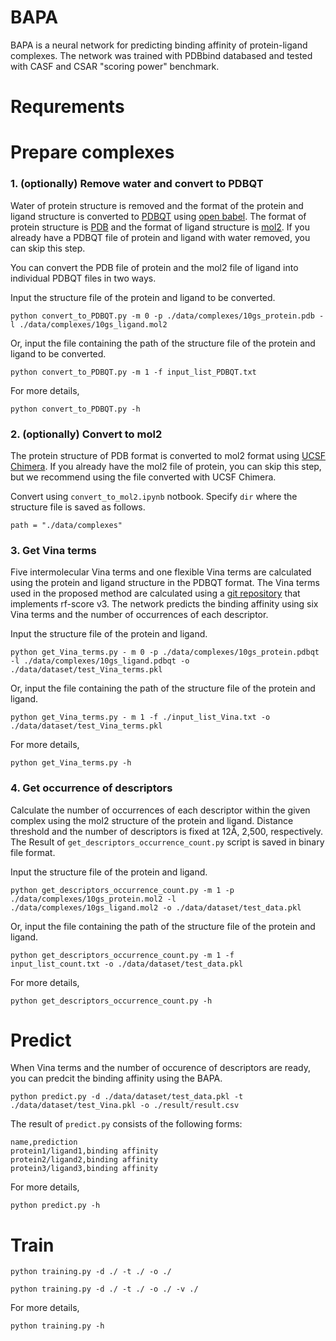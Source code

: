 # BAPA
BAPA is a neural network for predicting binding affinity of protein-ligand complexes. The network was trained with PDBbind databased and tested with CASF and CSAR "scoring power" benchmark.

# Requrements

# Prepare complexes
### 1. (optionally) Remove water and convert to PDBQT
Water of protein structure is removed and the format of the protein and ligand structure is converted to [PDBQT](http://autodock.scripps.edu/faqs-help/faq/what-is-the-format-of-a-pdbqt-file) using [open babel](http://openbabel.org/wiki/Main_Page). The format of protein structure is [PDB](https://en.wikipedia.org/wiki/Protein_Data_Bank_(file_format)) and the format of ligand structure is [mol2](http://chemyang.ccnu.edu.cn/ccb/server/AIMMS/mol2.pdf). If you already have a PDBQT file of protein and ligand with water removed, you can skip this step.  

You can convert the PDB file of protein and the mol2 file of ligand into individual PDBQT files in two ways.

Input the structure file of the protein and ligand to be converted. 
```
python convert_to_PDBQT.py -m 0 -p ./data/complexes/10gs_protein.pdb -l ./data/complexes/10gs_ligand.mol2 
```
Or, input the file containing the path of the structure file of the protein and ligand to be converted.  
```
python convert_to_PDBQT.py -m 1 -f input_list_PDBQT.txt
```
For more details,
```
python convert_to_PDBQT.py -h
```

### 2. (optionally) Convert to mol2  
The protein structure of PDB format is converted to mol2 format using [UCSF Chimera](https://en.wikipedia.org/wiki/UCSF_Chimera). If you already have the mol2 file of protein, you can skip this step, but we recommend using the file converted with UCSF Chimera.

Convert using `convert_to_mol2.ipynb` notbook. Specify `dir` where the structure file is saved as follows.
```
path = "./data/complexes"
```

### 3. Get Vina terms
Five intermolecular Vina terms and one flexible Vina terms are calculated using the protein and ligand structure in the PDBQT format. The Vina terms used in the proposed method are calculated using a [git repository](https://github.com/HongjianLi/RF-Score) that implements rf-score v3. The network predicts the binding affinity using six Vina terms and the number of occurrences of each descriptor.

Input the structure file of the protein and ligand.
```
python get_Vina_terms.py - m 0 -p ./data/complexes/10gs_protein.pdbqt -l ./data/complexes/10gs_ligand.pdbqt -o ./data/dataset/test_Vina_terms.pkl
```
Or, input the file containing the path of the structure file of the protein and ligand.
```
python get_Vina_terms.py - m 1 -f ./input_list_Vina.txt -o ./data/dataset/test_Vina_terms.pkl
```
For more details,
```
python get_Vina_terms.py -h
```

### 4. Get occurrence of descriptors
Calculate the number of occurrences of each descriptor within the given complex using the mol2 structure of the protein and ligand. Distance threshold and the number of descriptors is fixed at 12Å, 2,500, respectively. The Result of `get_descriptors_occurrence_count.py` script is saved in binary file format. 

Input the structure file of the protein and ligand.
```
python get_descriptors_occurrence_count.py -m 1 -p ./data/complexes/10gs_protein.mol2 -l ./data/complexes/10gs_ligand.mol2 -o ./data/dataset/test_data.pkl
```
Or, input the file containing the path of the structure file of the protein and ligand.
```
python get_descriptors_occurrence_count.py -m 1 -f input_list_count.txt -o ./data/dataset/test_data.pkl
```
For more details,
```
python get_descriptors_occurrence_count.py -h
```

# Predict
When Vina terms and the number of occurence of descriptors are ready, you can predcit the binding affinity using the BAPA.
```
python predict.py -d ./data/dataset/test_data.pkl -t ./data/dataset/test_Vina.pkl -o ./result/result.csv
```
The result of `predict.py` consists of the following forms:
```
name,prediction
protein1/ligand1,binding affinity
protein2/ligand2,binding affinity
protein3/ligand3,binding affinity
```
For more details,
```
python predict.py -h
```

# Train

```
python training.py -d ./ -t ./ -o ./
```

```
python training.py -d ./ -t ./ -o ./ -v ./
```

For more details,
```
python training.py -h
```
